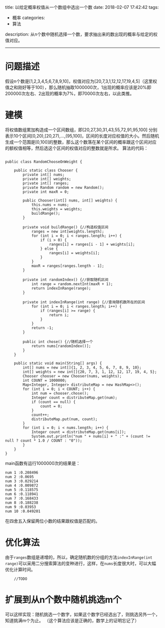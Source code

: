 title: 以给定概率权值从一个数组中选出一个数
date: 2018-02-07 17:42:42
tags: 
- 概率
categories:
- 算法

description: 从n个数中随机选择一个数，要求抽出来的数出现的概率与给定的权值对应。

---
# 问题描述
假设n个数是[1,2,3,4,5,6,7,8,9,10]，权值对应为[20,7,3,1,12,12,17,19,4,5]（这里权值之和刚好等于100），那么随机抽取1000000次，1出现的概率应该是20%即200000次左右、2出现的概率为7%，即70000次左右，以此类推。
<!--more-->
# 建模
将权值数组累加构造成一个区间数组，即[20,27,30,31,43,55,72,91,95,100]
分别表示10个区间[0,20),[20,27),...,(95,100]，区间的长度对应权值的大小。然后随机生成一个范围是[0,100]的整数，那么这个数落在某个区间的概率跟这个区间对应的额权值相等，然后选这个区间的权值对应的整数就是所求。
算法的代码：
```

public class RandomChooseOnWeight {

    public static class Chooser {
        private int[] nums;
        private int[] weights;
        private int[] ranges;
        private Random random = new Random();
        private int maxR = 0;

        public Chooser(int[] nums, int[] weights) {
            this.nums = nums;
            this.weights = weights;
            buildRange();
        }

        private void buildRange() {//构造权值区间
            ranges = new int[weights.length];
            for (int i = 0; i < ranges.length; i++) {
                if (i > 0) {
                    ranges[i] = ranges[i - 1] + weights[i];
                } else {
                    ranges[i] = weights[i];
                }
            }
            maxR = ranges[ranges.length - 1];
        }

        private int randomIndex() {//获取随机区间
            int range = random.nextInt(maxR + 1);
            return indexInRange(range);
        }

        private int indexInRange(int range) {//查询随机数所在的区间
            for (int i = 0; i < ranges.length; i++) {
                if (ranges[i] >= range) {
                    return i;
                }
            }
            return -1;
        }

        public int chose() {//随机选择一个
            return nums[randomIndex()];
        }
    }

    public static void main(String[] args) {
        int[] nums = new int[]{1, 2, 3, 4, 5, 6, 7, 8, 9, 10};
        int[] weights = new int[]{20, 7, 3, 1, 12, 12, 17, 19, 4, 5};
        Chooser chooser = new Chooser(nums, weights);
        int COUNT = 1000000;
        Map<Integer, Integer> distributeMap = new HashMap<>();
        for (int i = 0; i < COUNT; i++) {
            int num = chooser.chose();
            Integer count = distributeMap.get(num);
            if (count == null) {
                count = 0;
            }
            count++;
            distributeMap.put(num, count);
        }
        for (int i = 0; i < nums.length; i++) {
            Integer count = distributeMap.get(nums[i]);
            System.out.println("num " + nums[i] + " :" + (count != null ? count * 1.0 / COUNT : "0"));
        }
    }
}
```

main函数有运行1000000次的结果是：
```
num 1 :0.208496
num 2 :0.0695
num 3 :0.029214
num 4 :0.009872
num 5 :0.118575
num 6 :0.118941
num 7 :0.168433
num 8 :0.188238
num 9 :0.03953
num 10 :0.049201
```
在四舍五入保留两位小数的结果跟权值是匹配的。

# 优化算法
由于`ranges`数组是递增的，所以，确定随机数的分组的方法`indexInRange(int range)`可以采用二分搜索算法的变种进行，这样，在`nums`长度很大时，可以大幅优化计算时间。
```
    //TODO
```

# 扩展到从n个数中随机挑选m个
可以这样实现：随机挑选一个数字，如果这个数字已经选出了，则挑选另外一个，知道挑满m个为止。
（这个算法应该是正确的，数学上的证明忘记了）
